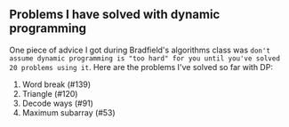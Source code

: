 Problems I have solved with dynamic programming
---

One piece of advice I got during Bradfield's algorithms class was
`don't assume dynamic programming is "too hard" for you until you've solved 20 problems using it`.
Here are the problems I've solved so far with DP:

1. Word break (#139)
2. Triangle (#120)
3. Decode ways (#91)
4. Maximum subarray (#53)
